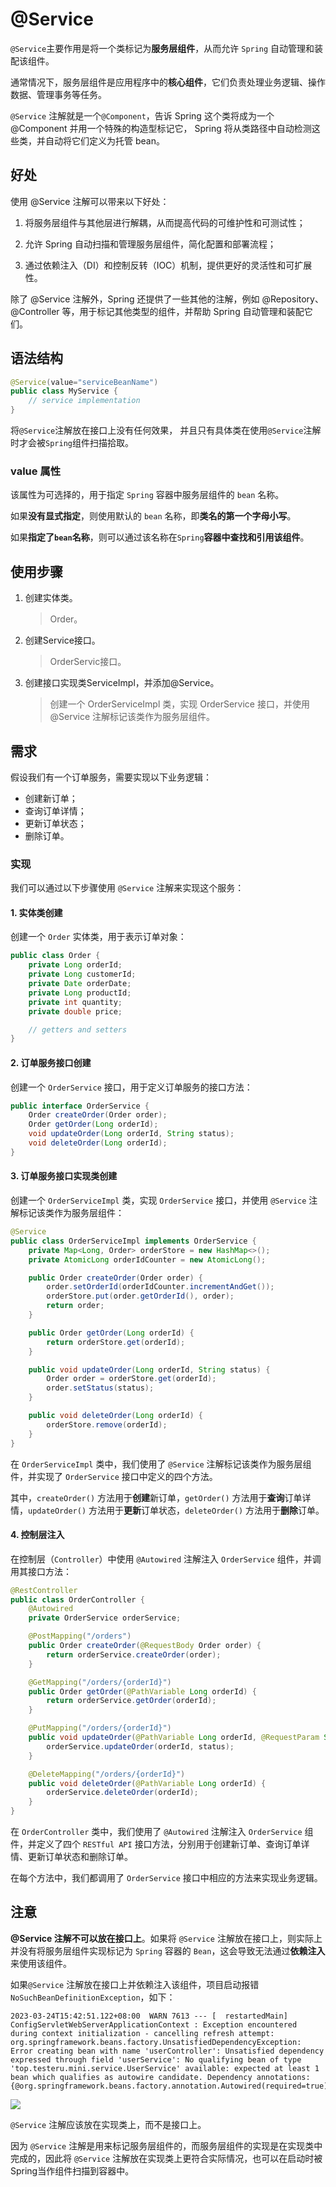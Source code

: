 # @Service

`@Service`主要作用是将一个类标记为**服务层组件**，从而允许 `Spring` 自动管理和装配该组件。

通常情况下，服务层组件是应用程序中的**核心组件**，它们负责处理业务逻辑、操作数据、管理事务等任务。

`@Service` 注解就是一个`@Component`，告诉 Spring 这个类将成为一个 @Component 并用一个特殊的构造型标记它，
Spring 将从类路径中自动检测这些类，并自动将它们定义为托管 bean。


## 好处

使用 @Service 注解可以带来以下好处：

1. 将服务层组件与其他层进行解耦，从而提高代码的可维护性和可测试性；

2. 允许 Spring 自动扫描和管理服务层组件，简化配置和部署流程；

3. 通过依赖注入（DI）和控制反转（IOC）机制，提供更好的灵活性和可扩展性。


除了 @Service 注解外，Spring 还提供了一些其他的注解，例如 @Repository、@Controller 等，用于标记其他类型的组件，并帮助 Spring 自动管理和装配它们。

## 语法结构

```java
@Service(value="serviceBeanName")
public class MyService {
    // service implementation
}
``` 
将`@Service`注解放在接口上没有任何效果，
并且只有具体类在使用`@Service`注解时才会被`Spring`组件扫描拾取。

### value 属性

该属性为可选择的，用于指定 `Spring` 容器中服务层组件的 `bean` 名称。

如果**没有显式指定**，则使用默认的 `bean` 名称，即**类名的第一个字母小写**。

如果**指定了`bean`名称**，则可以通过该名称在`Spring`**容器中查找和引用该组件**。

## 使用步骤

1. 创建实体类。

   >Order。

2. 创建Service接口。

    >OrderServic接口。

3. 创建接口实现类ServiceImpl，并添加@Service。
   >创建一个 OrderServiceImpl 类，实现 OrderService 接口，并使用 @Service 注解标记该类作为服务层组件。

## 需求

假设我们有一个订单服务，需要实现以下业务逻辑：

- 创建新订单；
- 查询订单详情；
- 更新订单状态；
- 删除订单。

### 实现

我们可以通过以下步骤使用 `@Service` 注解来实现这个服务：

#### 1. 实体类创建

创建一个 `Order` 实体类，用于表示订单对象：
   
```java
public class Order {
    private Long orderId;
    private Long customerId;
    private Date orderDate;
    private Long productId;
    private int quantity;
    private double price;

    // getters and setters
}
```

#### 2. 订单服务接口创建

创建一个 `OrderService` 接口，用于定义订单服务的接口方法：

```java
public interface OrderService {
    Order createOrder(Order order);
    Order getOrder(Long orderId);
    void updateOrder(Long orderId, String status);
    void deleteOrder(Long orderId);
}
```

#### 3. 订单服务接口实现类创建

创建一个 `OrderServiceImpl` 类，实现 `OrderService` 接口，并使用 `@Service` 注解标记该类作为服务层组件：

```java
@Service
public class OrderServiceImpl implements OrderService {
    private Map<Long, Order> orderStore = new HashMap<>();
    private AtomicLong orderIdCounter = new AtomicLong();

    public Order createOrder(Order order) {
        order.setOrderId(orderIdCounter.incrementAndGet());
        orderStore.put(order.getOrderId(), order);
        return order;
    }

    public Order getOrder(Long orderId) {
        return orderStore.get(orderId);
    }

    public void updateOrder(Long orderId, String status) {
        Order order = orderStore.get(orderId);
        order.setStatus(status);
    }

    public void deleteOrder(Long orderId) {
        orderStore.remove(orderId);
    }
}
```

在 `OrderServiceImpl` 类中，我们使用了 `@Service` 注解标记该类作为服务层组件，并实现了 `OrderService` 接口中定义的四个方法。

其中，`createOrder()` 方法用于**创建**新订单，`getOrder()` 方法用于**查询**订单详情，`updateOrder()` 方法用于**更新**订单状态，`deleteOrder()` 方法用于**删除**订单。

#### 4. 控制层注入

在控制层（`Controller`）中使用 `@Autowired` 注解注入 `OrderService` 组件，并调用其接口方法：

```java
@RestController
public class OrderController {
    @Autowired
    private OrderService orderService;

    @PostMapping("/orders")
    public Order createOrder(@RequestBody Order order) {
        return orderService.createOrder(order);
    }

    @GetMapping("/orders/{orderId}")
    public Order getOrder(@PathVariable Long orderId) {
        return orderService.getOrder(orderId);
    }

    @PutMapping("/orders/{orderId}")
    public void updateOrder(@PathVariable Long orderId, @RequestParam String status) {
        orderService.updateOrder(orderId, status);
    }

    @DeleteMapping("/orders/{orderId}")
    public void deleteOrder(@PathVariable Long orderId) {
        orderService.deleteOrder(orderId);
    }
}
```

在 `OrderController` 类中，我们使用了 `@Autowired` 注解注入 `OrderService` 组件，并定义了四个 `RESTful API` 接口方法，分别用于创建新订单、查询订单详情、更新订单状态和删除订单。

在每个方法中，我们都调用了 `OrderService` 接口中相应的方法来实现业务逻辑。

## 注意

**@Service 注解不可以放在接口上**。如果将 `@Service` 注解放在接口上，则实际上并没有将服务层组件实现标记为 `Spring` 容器的 `Bean`，这会导致无法通过**依赖注入**来使用该组件。

如果`@Service` 注解放在接口上并依赖注入该组件，项目启动报错`NoSuchBeanDefinitionException`，如下：
```
2023-03-24T15:42:51.122+08:00  WARN 7613 --- [  restartedMain] ConfigServletWebServerApplicationContext : Exception encountered during context initialization - cancelling refresh attempt: org.springframework.beans.factory.UnsatisfiedDependencyException: Error creating bean with name 'userController': Unsatisfied dependency expressed through field 'userService': No qualifying bean of type 'top.testeru.mini.service.UserService' available: expected at least 1 bean which qualifies as autowire candidate. Dependency annotations: {@org.springframework.beans.factory.annotation.Autowired(required=true)}
```


![](https://cdn.jsdelivr.net/gh/TesterDevSoul/blog_pic/springboot/20230324154913.png)



`@Service` 注解应该放在实现类上，而不是接口上。

因为 `@Service` 注解是用来标记服务层组件的，而服务层组件的实现是在实现类中完成的，因此将 `@Service` 注解放在实现类上更符合实际情况，也可以在启动时被Spring当作组件扫描到容器中。

